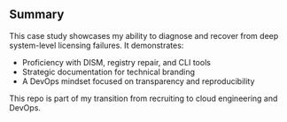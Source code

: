 ## Summary

This case study showcases my ability to diagnose and recover from deep system-level licensing failures. It demonstrates:

- Proficiency with DISM, registry repair, and CLI tools
- Strategic documentation for technical branding
- A DevOps mindset focused on transparency and reproducibility

This repo is part of my transition from recruiting to cloud engineering and DevOps.

